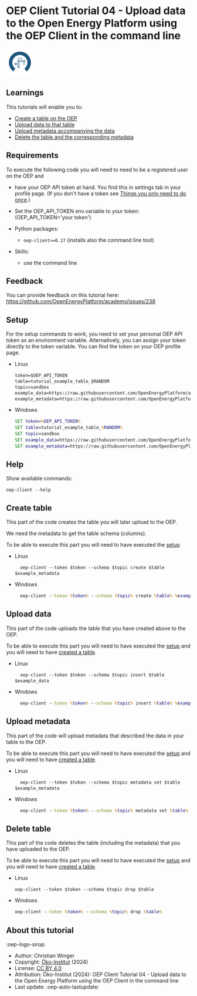 # OEP Client Tutorial 04 - Upload data to the Open Energy Platform using the OEP Client in the command line

<!-- keep img below title and without align="left"  -->
<img src="https://raw.githubusercontent.com/OpenEnergyPlatform/academy/develop/docs/data/img/OEP_logo_2_no_text.svg" alt="OpenEnergy Platform" height="75" width="75" />

## Learnings

This tutorials will enable you to:

- [Create a table on the OEP](#create-table)
- [Upload data to that table](#upload-data)
- [Upload metadata accompanying the data](#upload-metadata)
- [Delete the table and the corresponding metadata](#delete-table)

## Requirements
To execute the following code you will need to need to be a registered user on the OEP and
  - have your OEP API token at hand. You find this in settings tab in your profile page. (If you don't have a token see [Things you only need to do once](https://openenergyplatform.github.io/academy/tutorials/99_other/beginners_guide/#1-things-you-only-need-to-do-once).)
  - Set the OEP_API_TOKEN env.variable to your token: (OEP_API_TOKEN='your token')

- Python packages:

  - `oep-client>=0.17` (installs also the command line tool)

- Skills:
  - use the command line

## Feedback
You can provide feedback on this tutorial here: https://github.com/OpenEnergyPlatform/academy/issues/238 


## Setup

For the setup commands to work, you need to set your personal OEP API token as an environment variable. Alternatively, you can assign your token directly to the token variable. You can find the token on your OEP profile page.

- Linux

  ```shell
  token=$OEP_API_TOKEN
  table=tutorial_example_table_$RANDOM
  topic=sandbox
  example_data=https://raw.githubusercontent.com/OpenEnergyPlatform/academy/production/docs/data/tutorial_example_table.data.csv
  example_metadata=https://raw.githubusercontent.com/OpenEnergyPlatform/academy/production/docs/data/tutorial_example_table.metadata.json
  ```

- Windows

  ```cmd
  SET token=%OEP_API_TOKEN%
  SET table=tutorial_example_table_%RANDOM%
  SET topic=sandbox
  SET example_data=https://raw.githubusercontent.com/OpenEnergyPlatform/academy/production/docs/data/tutorial_example_table.data.csv
  SET example_metadata=https://raw.githubusercontent.com/OpenEnergyPlatform/academy/production/docs/data/tutorial_example_table.metadata.json
  ```

## Help

Show available commands:

```shell
oep-client --help
```

## Create table

This part of the code creates the table you will later upload to the OEP.

We need the metadata to get the table schema (columns).

To be able to execute this part you will need to have executed the [setup](#setup)

- Linux

  ```shell
    oep-client --token $token --schema $topic create $table $example_metadata
  ```

- Windows

  ```cmd
    oep-client --token %token% --schema %topic% create %table% %example_metadata%
  ```

## Upload data

This part of the code uploads the table that you have created above to the OEP.

To be able to execute this part you will need to have executed the [setup](#setup) and you will need to have [created a table](#create-table).

- Linux

  ```shell
    oep-client --token $token --schema $topic insert $table $example_data
  ```

- Windows

  ```cmd
    oep-client --token %token% --schema %topic% insert %table% %example_data%
  ```

## Upload metadata

This part of the code will upload metadata that described the data in your table to the OEP.

To be able to execute this part you will need to have executed the [setup](#setup) and you will need to have [created a table](#create-table).

- Linux

  ```shell
    oep-client --token $token --schema $topic metadata set $table $example_metadata
  ```

- Windows

  ```cmd
    oep-client --token %token% --schema %topic% metadata set %table% %example_metadata%
  ```

## Delete table

This part of the code deletes the table (including the metadata) that you have uploaded to the OEP.

To be able to execute this part you will need to have executed the [setup](#setup) and you will need to have [created a table](#create-table).

- Linux

  ```shell
  oep-client --token $token --schema $topic drop $table
  ```

- Windows

  ```cmd
  oep-client --token %token% --schema %topic% drop %table%
  ```

## About this tutorial

:oep-logo-sirop:

- Author: Christian Winger
- Copyright: [Öko-Institut](https://www.oeko.de) (2024)
- License: [CC BY 4.0](https://creativecommons.org/licenses/by/4.0/deed.en)
- Attribution: Öko-Institut (2024): OEP Client Tutorial 04 - Upload data to the Open Energy Platform using the OEP Client in the command line
- Last update: :oep-auto-lastupdate:
